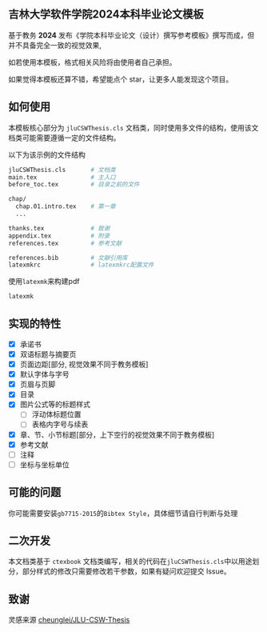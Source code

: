 ## 吉林大学软件学院2024本科毕业论文模板

基于教务 **2024** 发布《学院本科毕业论文（设计）撰写参考模板》撰写而成，但并不具备完全一致的视觉效果,

如若使用本模板，格式相关风险将由使用者自己承担。

如果觉得本模板还算不错，希望能点个 star，让更多人能发现这个项目。

## 如何使用

本模板核心部分为 `jluCSWThesis.cls` 文档类，同时使用多文件的结构，使用该文档类可能需要遵循一定的文件结构。

以下为该示例的文件结构

```sh
jluCSWThesis.cls       # 文档类
main.tex               # 主入口
before_toc.tex         # 目录之前的文件

chap/
  chap.01.intro.tex    # 第一章
  ...

thanks.tex             # 致谢
appendix.tex           # 附录
references.tex         # 参考文献

references.bib         # 文献引用库
latexmkrc              # latexmkrc配置文件

```

使用`latexmk`来构建pdf

```sh
latexmk
```

## 实现的特性

- [x] 承诺书
- [x] 双语标题与摘要页
- [x] 页面边距\[部分\, 视觉效果不同于教务模板]
- [x] 默认字体与字号
- [x] 页眉与页脚
- [x] 目录
- [x] 图片公式等的标题样式
  - [ ] 浮动体标题位置
  - [ ] 表格内字号与续表
- [x] 章、节、小节标题\[部分，上下空行的视觉效果不同于教务模板\]
- [x] 参考文献
- [ ] 注释
- [ ] 坐标与坐标单位

## 可能的问题

你可能需要安装`gb7715-2015`的`Bibtex Style`，具体细节请自行判断与处理

## 二次开发

本文档类基于 `ctexbook` 文档类编写，相关的代码在`jluCSWThesis.cls`中以用途划分，部分样式的修改只需要修改若干参数，如果有疑问欢迎提交 Issue。

## 致谢

灵感来源 [cheunglei/JLU-CSW-Thesis](https://github.com/cheunglei/JLU-CSW-Thesis)
